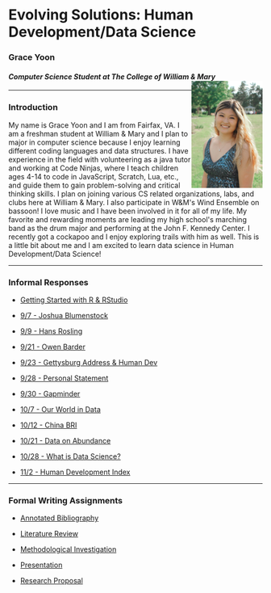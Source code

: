 # Evolving Solutions: Human Development/Data Science 

### Grace Yoon 
#### *Computer Science Student at The College of William & Mary* <img align="right" alt="drawing" src="GraceYoon.jpg" width="28%" height="28%"> 

---

### Introduction
My name is Grace Yoon and I am from Fairfax, VA. I am a freshman student at William & Mary and I plan to major in computer science because I enjoy learning different coding languages and data structures. I have experience in the field with volunteering as a java tutor and working at Code Ninjas, where I teach children ages 4-14 to code in JavaScript, Scratch, Lua, etc., and guide them to gain problem-solving and critical thinking skills. I plan on joining various CS related organizations, labs, and clubs here at William & Mary. I also participate in W&M's Wind Ensemble on bassoon! I love music and I have been involved in it for all of my life. My favorite and rewarding moments are leading my high school's marching band as the drum major and performing at the John F. Kennedy Center. I recently got a cockapoo and I enjoy exploring trails with him as well. This is a little bit about me and I am excited to learn data science in Human Development/Data Science!

---

### Informal Responses

- [Getting Started with R & RStudio](1.4.md)

- [9/7 - Joshua Blumenstock](Blumenstock.md)

- [9/9 - Hans Rosling](Rosling.md)

- [9/21 - Owen Barder](Barder.md)

- [9/23 - Gettysburg Address & Human Dev](Sept23Essay.md)

- [9/28 - Personal Statement](Sept28Essay.md)

- [9/30 - Gapminder](Sept30Gapminder.md)

- [10/7 - Our World in Data](Oct7Essay.md)

- [10/12 - China BRI](BRI.md)

- [10/21 - Data on Abundance](Oct21Essay.md)

- [10/28 - What is Data Science?](Oct28Essay.md)

- [11/2 - Human Development Index](Nov2Essay.md)

---

### Formal Writing Assignments

- [Annotated Bibliography](AnnotatedBibliography.md)

- [Literature Review](LitReview.md)

- [Methodological Investigation]()

- [Presentation]()

- [Research Proposal]()
